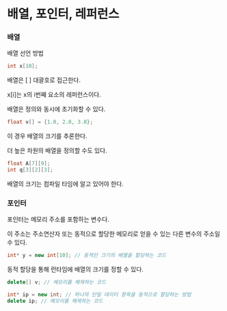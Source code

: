 <h1>배열, 포인터, 레퍼런스</h1>
<h3>배열</h3>
배열 선언 방법

```cpp
int x[10];
```
배열은 [ ] 대괄호로 접근한다.

x[i]는 x의 i번째 요소의 레퍼런스이다.

배열은 정의와 동시에 초기화할 수 있다.

```cpp
float v[] = {1.0, 2.0, 3.0};
```
이 경우 배열의 크기를 추론한다.

더 높은 차원의 배열을 정의할 수도 있다.

```cpp
float A[7][9];
int q[3][2][3];
```
배열의 크기는 컴파일 타임에 알고 있어야 한다.

<h3>포인터</h3>
포인터는 메모리 주소를 포함하는 변수다.

이 주소는 주소연산자 또는 동적으로 할당한 메모리로 얻을 수 있는 다른 변수의 주소일 수 있다.

```cpp
int* y = new int[10]; // 동적인 크기의 배열을 할당하는 코드
```

동적 할당을 통해 런타임에 배열의 크기를 정할 수 있다.

```cpp
delete[] v; // 메모리를 해제하는 코드
```

```cpp
int* ip = new int; // 하나의 단일 데이터 항목을 동적으로 할당하는 방법
delete ip; // 메모리를 해제하는 코드
```

